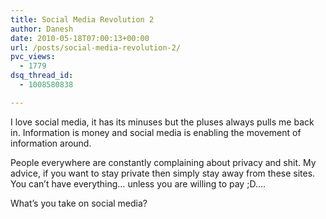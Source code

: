 ```yaml
---
title: Social Media Revolution 2
author: Danesh
date: 2010-05-18T07:00:13+00:00
url: /posts/social-media-revolution-2/
pvc_views:
  - 1779
dsq_thread_id:
  - 1008580838

---
```

I love social media, it has its minuses but the pluses always pulls me back in. Information is money and social media is enabling the movement of information around.

People everywhere are constantly complaining about privacy and shit. My advice, if you want to stay private then simply stay away from these sites. You can&#8217;t have everything&#8230; unless you are willing to pay ;D&#8230;.

What&#8217;s you take on social media?